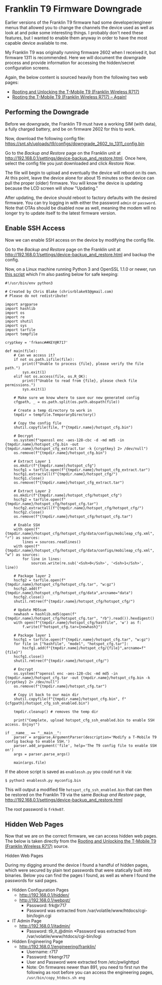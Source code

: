 # Franklin T9 Firmware Downgrade

Earlier versions of the Franklin T9 firmware had some developer/engineer menus that allowed you to change the channels the device used as well as look at and poke some interesting things. I probably don't need these features, but I wanted to enable them anyway in order to have the most capable device available to me.

My Franklin T9 was originally running firmware 2602 when I received it, but firmware 1311 is recommended. Here we will document the downgrade process and provide information for accessing the hidden/secret configuration screens.

Again, the below content is sourced heavily from the following two web pages:
* [Rooting and Unlocking the T-Mobile T9 (Franklin Wireless R717)](https://snt.sh/2020/09/rooting-the-t-mobile-t9-franklin-wireless-r717/) 
* [Rooting the T-Mobile T9 (Franklin Wireless R717) – Again!](https://snt.sh/2021/09/rooting-the-t-mobile-t9-franklin-wireless-r717-again/)

## Performing the Downgrade

Before we downgrade, the Franklin T9 must have a working SIM (with data), a fully charged battery, and be on firmware 2602 for this to work.

Now, download the following config file: https://snt.sh/uploads/t9/configs/downgrade_2602_to_1311_config.bin

Go to the *Backup and Restore* page on the Franklin unit at http://192.168.0.1/settings/device-backup_and_restore.html. Once here, select the config file you just downloaded and click *Restore Now*. 

The file will begin to upload and eventually the device will reboot on its own. At this point, leave the device alone for about 15 minutes so the device can pull the proper (older) firmware. You will know the device is updating because the LCD screen will show "Updating." 

After updating, the device should reboot to factory defaults with the desired firmware. You can try logging in with either the password `admin` or `password`. Note that OTAs should be disabled now as well, meaning the modem will no longer try to update itself to the latest firmware version.

## Enable SSH Access

Now we can enable SSH access on the device by modifying the config file.

Go to the *Backup and Restore* page on the Franklin unit at http://192.168.0.1/settings/device-backup_and_restore.html and backup the config.

Now, on a Linux machine running Python 3 and OpenSSL 1.1.0 or newer, run [this script](https://gist.github.com/riptidewave93/ad135229b0f0939da7bd223d7f723528) which I'm also pasting below for safe keeping:

```
#!/usr/bin/env python3

# Created by Chris Blake (chrisrblake93@gmail.com)
# Please do not redistribute!

import argparse
import hashlib
import os
import re
import shutil
import sys
import tarfile
import tempfile

cryptkey = 'frkenc##KEY@R717'

def main(file):
    # Can we access it?
    if not os.path.isfile(file):
        print(f"Unable to process {file}, please verify the file path.")
        sys.exit(1)
    elif not os.access(file, os.R_OK):
        print(f"Unable to read from {file}, please check file permissions.")
        sys.exit(1)

    # Make sure we know where to save our new generated config
    cfgpath, _ = os.path.split(os.path.abspath(file))

    # Create a temp directory to work in
    tmpdir = tempfile.TemporaryDirectory()

    # Copy the config file
    shutil.copyfile(file, f"{tmpdir.name}/hotspot_cfg.bin")

    # Decrypt
    os.system(f"openssl enc -aes-128-cbc -d -md md5 -in {tmpdir.name}/hotspot_cfg.bin -out {tmpdir.name}/hotspot_cfg_extract.tar -k {cryptkey} 2> /dev/null")
    os.remove(f"{tmpdir.name}/hotspot_cfg.bin")

    # Extract Layer 1
    os.mkdir(f"{tmpdir.name}/hotspot_cfg")
    hscfg1 = tarfile.open(f"{tmpdir.name}/hotspot_cfg_extract.tar")
    hscfg1.extractall(f"{tmpdir.name}/hotspot_cfg/")
    hscfg1.close()
    os.remove(f"{tmpdir.name}/hotspot_cfg_extract.tar")

    # Extract Layer 2
    os.mkdir(f"{tmpdir.name}/hotspot_cfg/hotspot_cfg")
    hscfg2 = tarfile.open(f"{tmpdir.name}/hotspot_cfg/hotspot_cfg.tar")
    hscfg2.extractall(f"{tmpdir.name}/hotspot_cfg/hotspot_cfg/")
    hscfg2.close()
    os.remove(f"{tmpdir.name}/hotspot_cfg/hotspot_cfg.tar")

    # Enable SSH
    with open(f"{tmpdir.name}/hotspot_cfg/hotspot_cfg/data/configs/mobileap_cfg.xml", "r") as sources:
        lines = sources.readlines()
    with open(f"{tmpdir.name}/hotspot_cfg/hotspot_cfg/data/configs/mobileap_cfg.xml", "w") as sources:
        for line in lines:
            sources.write(re.sub('<Ssh>0</Ssh>', '<Ssh>1</Ssh>', line))

    # Package layer 2
    hscfg2 = tarfile.open(f"{tmpdir.name}/hotspot_cfg/hotspot_cfg.tar", "w:gz")
    hscfg2.add(f"{tmpdir.name}/hotspot_cfg/hotspot_cfg/data",arcname="data")
    hscfg2.close()
    shutil.rmtree(f"{tmpdir.name}/hotspot_cfg/hotspot_cfg/")

    # Update MD5sum
    newhash = hashlib.md5(open(f"{tmpdir.name}/hotspot_cfg/hotspot_cfg.tar", "rb").read()).hexdigest()
    with open(f"{tmpdir.name}/hotspot_cfg/hashfile", 'w') as f:
        f.write(f"hotspot_cfg.tar={newhash}")

    # Package layer 1
    hscfg1 = tarfile.open(f"{tmpdir.name}/hotspot_cfg.tar", "w:gz")
    for file in ["hashfile", "model", "hotspot_cfg.tar"]:
        hscfg1.add(f"{tmpdir.name}/hotspot_cfg/{file}",arcname=f"{file}")
    hscfg1.close()
    shutil.rmtree(f"{tmpdir.name}/hotspot_cfg/")

    # Encrypt
    os.system(f"openssl enc -aes-128-cbc -md md5 -in {tmpdir.name}/hotspot_cfg.tar -out {tmpdir.name}/hotspot_cfg.bin -k {cryptkey} 2> /dev/null")
    os.remove(f"{tmpdir.name}/hotspot_cfg.tar")

    # Copy it back to our main dir
    shutil.copyfile(f"{tmpdir.name}/hotspot_cfg.bin", f"{cfgpath}/hotspot_cfg_ssh_enabled.bin")

    tmpdir.cleanup() # removes the temp dir

    print("Complete, upload hotspot_cfg_ssh_enabled.bin to enable SSH access. Enjoy!")

if __name__ == "__main__":
    parser = argparse.ArgumentParser(description='Modify a T-Mobile T9 config backup to enable SSH.')
    parser.add_argument('file', help='The T9 config file to enable SSH on')
    args = parser.parse_args()

    main(args.file)
```

If the above script is saved as `enablessh.py` you could run it via:

```
$ python3 enablessh.py myconfig.bin
```

This will output a modified file `hotspot_cfg_ssh_enabled.bin` that can then be restored on the Franklin T9 via the same *Backup and Restore* page, http://192.168.0.1/settings/device-backup_and_restore.html

The root password is `frk9x07`.

## Hidden Web Pages

Now that we are on the correct firmware, we can access hidden web pages. The below is taken directly from the [Rooting and Unlocking the T-Mobile T9 (Franklin Wireless R717)](https://snt.sh/2020/09/rooting-the-t-mobile-t9-franklin-wireless-r717/) source.

Hidden Web Pages

During my digging around the device I found a handful of hidden pages, which were secured by plain text passwords that were statically built into binaries. Below you can find the pages I found, as well as where I found the passwords for said pages.

* Hidden Configuration Pages
  - http://192.168.0.1/hidden/
  - http://192.168.0.1/webpst/
    * Password: frk@r717
	* Password was extracted from /var/volatile/www/htdocs/cgi-bin/login.cgi
* IT Admin Page
  - http://192.168.0.1/itadmin/
    * Password: t9_it_@dmin
    *Password was extracted from /var/volatile/www/htdocs/cgi-bin/logi
* Hidden Engineering Page
  - http://192.168.0.1/engineering/franklin/
    * Username: r717
    * Password: frkengr717
    * User and Password were extracted from /etc/pwlighttpd
    * Note: On firmwares newer than 891, you need to first run the following as root before you can access the engineering pages, `/usr/bin/copy_htdocs.sh eng`